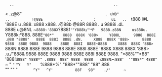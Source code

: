       ..                                             ..                             
< .z@8"`                                       . uW8"                    ..         
 !@88E           ..    .     :       uL   ..   `t888                    @L          
 '888E   u     .888: x888  x888.   .@88b  @88R  8888   .         u     9888i   .dL  
  888E u@8NL  ~`8888~'888X`?888f` '"Y888k/"*P   9888.z88N     us888u.  `Y888k:*888. 
  888E`"88*"    X888  888X '888>     Y888L      9888  888E .@88 "8888"   888E  888I 
  888E .dN.     X888  888X '888>      8888      9888  888E 9888  9888    888E  888I 
  888E~8888     X888  888X '888>      `888N     9888  888E 9888  9888    888E  888I 
  888E '888&    X888  888X '888>   .u./"888&    9888  888E 9888  9888    888E  888I 
  888E  9888.  "*88%""*88" '888!` d888" Y888*" .8888  888" 9888  9888   x888N><888' 
'"888*" 4888"    `~    "    `"`   ` "Y   Y"     `%888*%"   "888*""888"   "88"  888  
   ""    ""                                        "`       ^Y"   ^Y'          88F  
                                                                              98"   
                                                                            ./"     
                                                                           ~`       
